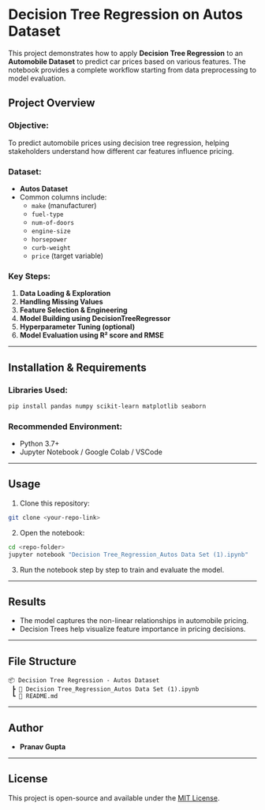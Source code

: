
# Decision Tree Regression on Autos Dataset

This project demonstrates how to apply **Decision Tree Regression** to an **Automobile Dataset** to predict car prices based on various features. The notebook provides a complete workflow starting from data preprocessing to model evaluation.

## Project Overview

### Objective:
To predict automobile prices using decision tree regression, helping stakeholders understand how different car features influence pricing.

### Dataset:
- **Autos Dataset**  
- Common columns include:
  - `make` (manufacturer)
  - `fuel-type`
  - `num-of-doors`
  - `engine-size`
  - `horsepower`
  - `curb-weight`
  - `price` (target variable)

### Key Steps:
1. **Data Loading & Exploration**
2. **Handling Missing Values**
3. **Feature Selection & Engineering**
4. **Model Building using DecisionTreeRegressor**
5. **Hyperparameter Tuning (optional)**
6. **Model Evaluation using R² score and RMSE**

---

## Installation & Requirements

### Libraries Used:

```bash
pip install pandas numpy scikit-learn matplotlib seaborn
```

### Recommended Environment:
- Python 3.7+
- Jupyter Notebook / Google Colab / VSCode

---

## Usage

1. Clone this repository:

```bash
git clone <your-repo-link>
```

2. Open the notebook:

```bash
cd <repo-folder>
jupyter notebook "Decision Tree_Regression_Autos Data Set (1).ipynb"
```

3. Run the notebook step by step to train and evaluate the model.

---

## Results

- The model captures the non-linear relationships in automobile pricing.
- Decision Trees help visualize feature importance in pricing decisions.

---

## File Structure

```
📦 Decision Tree Regression - Autos Dataset
 ┣ 📄 Decision Tree_Regression_Autos Data Set (1).ipynb
 ┗ 📄 README.md
```

---

## Author

- **Pranav Gupta**

---

## License

This project is open-source and available under the [MIT License](LICENSE).
